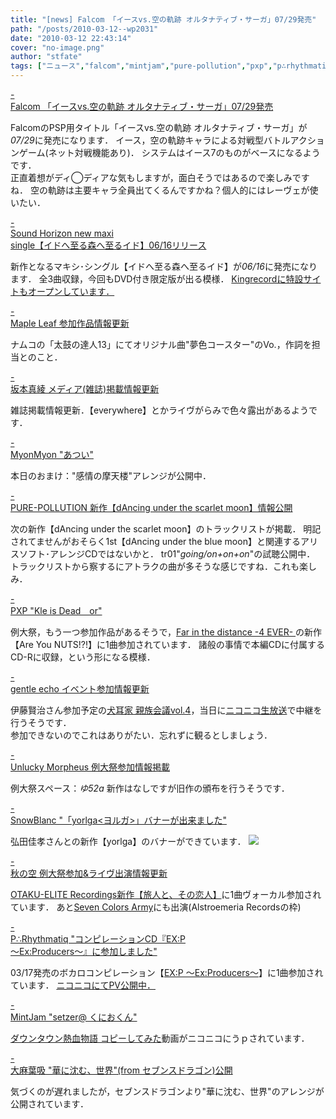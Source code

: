 ```yaml
---
title: "[news] Falcom 「イースvs.空の軌跡 オルタナティブ・サーガ」07/29発売"
path: "/posts/2010-03-12--wp2031"
date: "2010-03-12 22:43:14"
cover: "no-image.png"
author: "stfate"
tags: ["ニュース","falcom","mintjam","pure-pollution","pxp","p∴rhythmatiq","sound horizon","unlucky morpheus","みとせのりこ","みょん","三澤秋","伊藤賢治","坂本真綾","大麻葉吸","霜月はるか"]
---
```


<style type="text/css">
<!--
p {white-space: pre-wrap};
-->
</style>

<a class="topics" href="http://www.falcom.co.jp/" target="_blank">- Falcom 「イースvs.空の軌跡 オルタナティブ・サーガ」07/29発売</a>
<div class="news">FalcomのPSP用タイトル「イースvs.空の軌跡 オルタナティブ・サーガ」が<em>07/29</em>に発売になります．
イース，空の軌跡キャラによる対戦型バトルアクションゲーム(ネット対戦機能あり)．
システムはイース7のものがベースになるようです．
<div id="talk">正直着想がディ◯ディアな気もしますが，面白そうではあるので楽しみですね．
空の軌跡は主要キャラ全員出てくるんですかね？個人的にはレーヴェが使いたい．</div></div>

<a class="topics" href="http://www.soundhorizon.com/information/index.html" target="_blank">- Sound Horizon new maxi single【イドへ至る森へ至るイド】06/16リリース</a>
<div class="news">新作となるマキシ･シングル【イドへ至る森へ至るイド】が<em>06/16</em>に発売になります．
全3曲収録，今回もDVD付き限定版が出る模様．
<a href="http://www.kingrecords.co.jp/soundhorizon/exceptional/" target="_blank">Kingrecordに特設サイトもオープンしています．</a></div>

<a class="topics" href="http://shimotsukin.com/" target="_blank">- Maple Leaf 参加作品情報更新</a>
<div class="news">ナムコの「太鼓の達人13」にてオリジナル曲"夢色コースター"のVo.，作詞を担当とのこと．</div>

<a class="topics" href="http://www.jvcmusic.co.jp/maaya/" target="_blank">- 坂本真綾 メディア(雑誌)掲載情報更新</a>
<div class="news">雑誌掲載情報更新．【everywhere】とかライヴがらみで色々露出があるようです．</div>

<a class="topics" href="http://www.myonmyon.com/" target="_blank">- MyonMyon "あつい"</a>
<div class="news">本日のおまけ："感情の摩天楼"アレンジが公開中．</div>

<a class="topics" href="http://www.snv.jp/" target="_blank">- PURE-POLLUTION 新作【dAncing under the scarlet moon】情報公開</a>
<div class="news">次の新作【dAncing under the scarlet moon】のトラックリストが掲載．
明記されてませんがおそらく1st【dAncing under the blue moon】と関連するアリスソフト･アレンジCDではないかと．
tr01"<em>going/on+on+on</em>"の試聴公開中．
<div id="talk">トラックリストから察するにアトラクの曲が多そうな感じですね．これも楽しみ．</div></div>

<a class="topics" href="http://blog.livedoor.jp/pxp/" target="_blank">- PXP "Kle is Dead　or"</a>
<div class="news">例大祭，もう一つ参加作品があるそうで，<a href="http://fdistance.blog56.fc2.com/" target="_blank">Far in the distance -4 EVER- </a>の新作【Are You NUTS!?!】に1曲参加されています．
諸般の事情で本編CDに付属するCD-Rに収録，という形になる模様．</div>

<a class="topics" href="http://www.gentleecho.net/" target="_blank">- gentle echo イベント参加情報更新</a>
<div class="news">伊藤賢治さん参加予定の<a href="http://www.dogearrecords.com/shinzokukaigi4/" target="_blank">犬耳家 親族会議vol.4</a>，当日に<a href="http://live.nicovideo.jp/gate/lv12776801" target="_blank">ニコニコ生放送</a>で中継を行うそうです．
<div id="talk">参加できないのでこれはありがたい．忘れずに観るとしましょう．</div></div>

<a class="topics" href="http://sound.jp/ankimo/" target="_blank">- Unlucky Morpheus 例大祭参加情報掲載</a>
<div class="news">例大祭スペース：<em>ゆ52a</em>
新作はなしですが旧作の頒布を行うそうです．</div>

<a class="topics" href="http://blog.snowblanc.net/" target="_blank">- SnowBlanc "「yorlga<ヨルガ>」バナーが出来ました"</a>
<div class="news">弘田佳孝さんとの新作【yorlga】のバナーができています．
<a href="http://www.team-e.co.jp/sp/yorlga/index.html" target="_blank"><img src="http://stfate.net/wp-content/uploads/2010/03/yorlga_L.jpg"></a></div>

<a class="topics" href="http://anraku.nothing.sh/akisora/" target="_blank">- 秋の空 例大祭参加&ライヴ出演情報更新</a>
<div class="news"><a href="http://otakueliterecordings.net/OER-0011/index.html" target="_blank">OTAKU-ELITE Recordings新作【旅人と、その恋人】</a>に1曲ヴォーカル参加されています．
あと<a href="http://c-army.info/" target="_blank">Seven Colors Army</a>にも出演(Alstroemeria Recordsの枠)</div>

<a class="topics" href="http://prq.blog44.fc2.com/" target="_blank">- P∴Rhythmatiq "コンピレーションCD『EX:P ～Ex:Producers～』に参加しました"</a>
<div class="news">03/17発売のボカロコンピレーション【<a href="http://www.exproducers.jp/" target="_blank">EX:P ～Ex:Producers～</a>】に1曲参加されています．
<a href="http://www.nicovideo.jp/watch/sm9978293" target="_blank">ニコニコにてPV公開中．</a></div>

<a class="topics" href="http://ameblo.jp/mint-jam/" target="_blank">- MintJam "setzer@ くにおくん"</a>
<div class="news"><a href="http://www.nicovideo.jp/watch/nm9994020" target="_blank">ダウンタウン熱血物語 コピーしてみた</a>動画がニコニコにうｐされています．</div>

<a class="topics" href="http://www.human-bbq.com/" target="_blank">- 大麻葉吸 "華に沈む、世界"(from セブンスドラゴン)公開</a>
<div class="news">気づくのが遅れましたが，セブンスドラゴンより"華に沈む、世界"のアレンジが公開されています．</div>